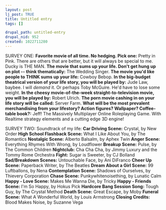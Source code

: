 ```yaml
--- 
layout: post
lj_post: TRUE
title: Untitled entry
tags: []

drupal_path: untitled-entry
drupal_nid: 952
created: 1022711280
---
```

SURVEY ONE:
<b>Favorite movie of all time. No hedging. Pick one:</b> Pretty in Pink. There are others that are better, but it will always be special to me. Ducky is THE MAN.
<b>The movie that sums up your life. Don't get hung up on plot -- think thematically:</b> The Wedding Singer.
<b>The movie you'd like people to THINK sums up your life:</b> Cowboy Bebop.
<b>In the big-budget theatrical version of your life story, you will be played by:</b> Jude Law, baybee. I will <i>demand</i> it. Or perhaps Toby McGuire. He'd have to lose some weight.
<b>In the cheesy movie-of-the-week straight-to-television movie, you will be played by:</b> Robert Ulrich.
<b>The porn movie cashing in on your life story will be called:</b> Server Farm.
<b>What will be the most prevalent merchandising from your lifestory? Action figures? Wallpaper? Coffee-table book?:</b> Jeff! The Massively Multiplayer Online Roleplaying Game. With Realtime strategy elements and a cutting edge 3D engine!


SURVEY TWO:
Soundtrack of my life:
<b>Car Driving Scene:</b> Crystal, by New Order
<b>High School Flashback Scene:</b> What I Like About You, by The Romantics
<b>Nostalgic Scene:</b>  Alberto Balsalm, by Aphex Twin
<b>Anger Scene:</b> Everything Rhymes With Wrong, by Loudflower
<b>Breakup Scene:</b> Pulse, by The Common Children
<b>Nightclub:</b> Cha Cha Cha, by Jimmy Luxury and the Tommy Rome Orchestra
<b>Fight:</b> Sugar is Sweeter, by CJ Bolland
<b>Sad/Breakdown Scenes:</b> Untouchable Face, by Ani DiFranco
<b>Cheer Up Scene:</b> Paperback Writer, by The Beatles
<b>Dream About a Girl Scene:</b> 99 Luftballons, by Nena
<b>Contemplation Scene:</b> Shadows of Ourselves, by Thievery Corporation
<b>Chase Scene:</b> Punkywhitenoisething, by Lunatic Calm
<b>Happy - Love Scene:</b> Makes Me Wanna Die, by Tricky
<b>Happy - Friends Scene:</b> I'm So Happy, by Hokus Pick
<b>Hardcore Bang Session Song:</b> Tough Guy, by The Crystal Method
<b>Death Scene:</b> Great Escape, by Moby
<b>Funeral Scene:</b> What A Wonderful World, by Louis Armstrong
<b>Closing Credits:</b> Blood Makes Noise, by Suzanne Vega
